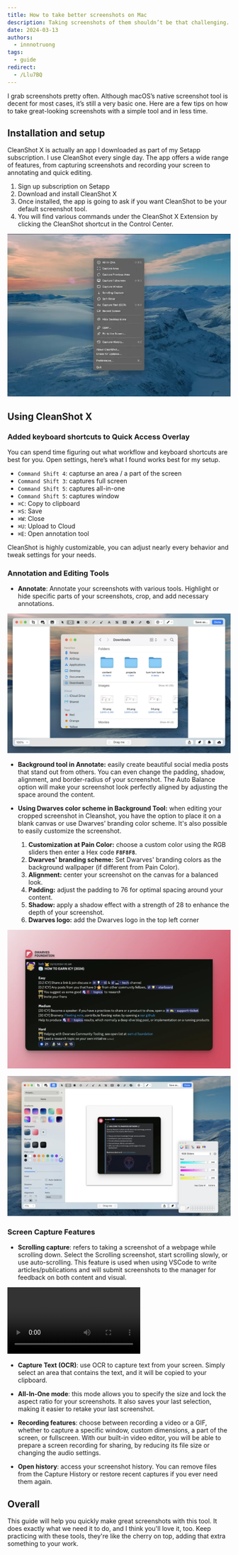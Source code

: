 ```yaml
---
title: How to take better screenshots on Mac
description: Taking screenshots of them shouldn’t be that challenging. In this article, I’ll take you through my screenshot workflow with a handful of simple tools and techniques and grab screenshots with negligible effort.
date: 2024-03-13
authors:
  - innnotruong
tags:
  - guide
redirect:
  - /Llu7BQ
---
```


I grab screenshots pretty often. Although macOS’s native screenshot tool is decent for most cases, it’s still a very basic one. Here are a few tips on how to take great-looking screenshots with a simple tool and in less time.

## Installation and setup

CleanShot X is actually an app I downloaded as part of my Setapp subscription. I use CleanShot every single day. The app offers a wide range of features, from capturing screenshots and recording your screen to annotating and quick editing.

1. Sign up subscription on Setapp
2. Download and install CleanShot X
3. Once installed, the app is going to ask if you want CleanShot to be your default screenshot tool.
4. You will find various commands under the CleanShot X Extension by clicking the CleanShot shortcut in the Control Center.

![](assets/how-to-take-better-screenshots-on-mac_menu-bar-shortcut.webp)

## Using CleanShot X

### **Added keyboard shortcuts to Quick Access Overlay**

You can spend time figuring out what workflow and keyboard shortcuts are best for you. Open settings, here’s what I found works best for my setup.

- `Command Shift 4`: capturse an area / a part of the screen
- `Command Shift 3`: captures full screen
- `Command Shift 5`: captures all-in-one
- `Command Shift 5`: captures window
- `⌘C`: Copy to clipboard
- `⌘S`: Save
- `⌘W`: Close
- `⌘U`: Upload to Cloud
- `⌘E`: Open annotation tool

CleanShot is highly customizable, you can adjust nearly every behavior and tweak settings for your needs.

### **Annotation and Editing Tools**

- **Annotate**: Annotate your screenshots with various tools. Highlight or hide specific parts of your screenshots, crop, and add necessary annotations.

![](assets/how-to-take-better-screenshots-on-mac_annotation-tool.webp)

- **Background tool in Annotate:** easily create beautiful social media posts that stand out from others. You can even change the padding, shadow, alignment, and border-radius of your screenshot. The Auto Balance option will make your screenshot look perfectly aligned by adjusting the space around the content.

- **Using Dwarves color scheme in Background Tool:** when editing your cropped screenshot in Cleanshot, you have the option to place it on a blank canvas or use Dwarves’ branding color scheme. It's also possible to easily customize the screenshot.

  1. **Customization at Pain Color:** choose a custom color using the RGB sliders then enter a Hex code **`F8F8F8`**.
  2. **Dwarves' branding scheme:** Set Dwarves' branding colors as the background wallpaper (if different from Pain Color).
  3. **Alignment:** center your screenshot on the canvas for a balanced look.
  4. **Padding:** adjust the padding to 76 for optimal spacing around your content.
  5. **Shadow:** apply a shadow effect with a strength of 28 to enhance the depth of your screenshot.
  6. **Dwarves logo:** add the Dwarves logo in the top left corner

![](assets/how-to-take-better-screenshots-on-mac_df-color-scheme.webp)

![](assets/how-to-take-better-screenshots-on-mac_rgb-df.webp)

### **Screen Capture Features**

- **Scrolling capture**: refers to taking a screenshot of a webpage while scrolling down. Select the Scrolling screenshot, start scrolling slowly, or use auto-scrolling.
  This feature is used when using VSCode to write articles/publications and will submit screenshots to the manager for feedback on both content and visual.

![](assets/how-to-take-better-screenshots-on-mac_scrolling-capture_compressed.mp4)

- **Capture Text (OCR)**: use OCR to capture text from your screen. Simply select an area that contains the text, and it will be copied to your clipboard.

- **All-In-One mode**: this mode allows you to specify the size and lock the aspect ratio for your screenshots. It also saves your last selection, making it easier to retake your last screenshot.

- **Recording features**: choose between recording a video or a GIF, whether to capture a specific window, custom dimensions, a part of the screen, or fullscreen. With our built-in video editor, you will be able to prepare a screen recording for sharing, by reducing its file size or changing the audio settings.

- **Open history**: access your screenshot history. You can remove files from the Capture History or restore recent captures if you ever need them again.

## Overall

This guide will help you quickly make great screenshots with this tool. It does exactly what we need it to do, and I think you'll love it, too. Keep practicing with these tools, they're like the cherry on top, adding that extra something to your work.
